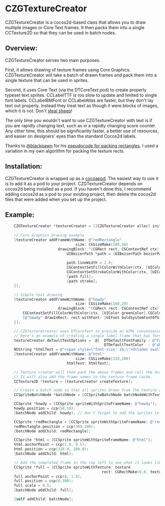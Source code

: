 CZGTextureCreator
=================

CZGTextureCreator is a cocos2d-based class that allows you to draw multiple images or Core Text frames.  It then packs them into a single CCTexture2D so that they can be used in batch nodes.

Overview:
---

CZGTextureCreator serves two main purposes.  

First, it allows drawing of texture frames using Core Graphics.  CZGTextureCreator will take a batch of drawn frames and pack them into a single texture that can be used in sprites.  

Second, it uses Core Text (via the DTCoreText pod) to create properly typeset text sprites.  CCLabelTTF is too slow to update and limited to single font labels.  CCLabelBMFont or CCLabelAtlas are faster, but they don't lay text out properly.  Instead they treat text as though it were blocks of images, which it is not.  Don't [steal sheep](http://www.amazon.com/Stop-Stealing-Sheep-Find-Works/dp/0201703394)!

The only time you wouldn't want to use CZGTextureCreator with text is if you are rapidly changing text, such as in a rapidly changing score counter.  Any other time, this should be significantly faster, a better use of resources, and easier on designers' eyes than the standard Cocos2d labels.

Thanks to [@blackpawn](http://www.twitter.com/blackpawn) for his [pseudocode for packing rectangles](http://www.blackpawn.com/texts/lightmaps/).  I used a variation in my own algorithm for packing the texture rects.


Installation:
---

CZGTextureCreator is wrapped up as a [cocoapod](cocoapods.org).  The easiest way to use it is to add it as a pod to your project.  CZGTextureCreator depends on cocos2d being installed as a pod.  If you haven't done this, I recommend adding cocos2d as a pod to your existing project, then delete the cocos2d files that were added when you set up the project.

Example:
---
```objective-c
	CZGTextureCreator *textureCreator = [[CZGTextureCreator alloc] init];
  
	// Core Graphics drawing example
	[textureCreator addFrameWithName: @"redRectangle"
	                            size: CGSizeMake(100,50)
	                    drawingBlock: ^(CGRect rect, CGContextRef ctx) {
	                        UIBezierPath *path = [UIBezierPath bezierPathWithRoundedRect: CGRectInset(rect, 2.0, 2.0) 
	                                                                        cornerRadius: 10.0];
	                        path.lineWidth = 2.0;
	                        CGContextSetFillColorWithColor(ctx, [UIColor redColor].CGColor);
	                        CGContextSetStrokeColorWithColor(ctx, [UIColor whiteColor].CGColor);
	                        [path fill];
	                        [path stroke];
	}];

	// Simple text drawing
	[textureCreator addFrameWithName: @"howdy"
	                            size: CGSizeMake(100,20)
	                    drawingBlock: ^(CGRect rect, CGContextRef ctx) {
	    CGContextSetFillColorWithColor(ctx, [UIColor greenColor].CGColor);
	    [@"howdy" drawInRect: rect withFont: [UIFont boldSystemFontOfSize: 15.0]];
	}];

	// CZGTextureCreator uses DTCoreText to provide an HTML convenience method.
	// Here's an example of creating a single label frame that has formatted HTML text
	textureCreator.defaultTextOptions =  @{  DTDefaultFontFamily : @"Futura",
	                                         DTDefaultTextColor  : @"white"};
	NSString *htmlText = @"<span style=\"font-size: 16;\">Unladen swallow ground speed: <b>32</b> <i>mph</i></span>";
	[textureCreator addFrameWithName: @"html"
	                            size: CGSizeMake(320,200)
	                        htmlText: htmlText];

	// Texture creator will then pack the above frames and call the draw blocks for each one.  
	// It will also add the frame names to the texture frame cache.
	CCTexture2D *texture = [textureCreator createTexture];

	// Create a batch node so that all sprites drawn from the texture are batched into one draw call
	CCSpriteBatchNode *batchNode = [CCSpriteBatchNode batchNodeWithTexture: texture];

	CCSprite *howdy = [CCSprite spriteWithSpriteFrameName: @"howdy"];
	howdy.position = ccp(50,50);
	[batchNode addChild: howdy]; // don't forget to add the sprites to the batch node, not self

	CCSprite *redRectangle = [CCSprite spriteWithSpriteFrameName: @"redRectangle"];
	redRectangle.position = ccp(300,100);
	[batchNode addChild: redRectangle];

	CCSprite *html = [CCSprite spriteWithSpriteFrameName: @"html"];
	html.anchorPoint = ccp(1.0, 0.5);
	html.position = ccp(320.0, 200.0);
	[batchNode addChild: html];

	// Add the completed frame in the top left to see what it looks like:
	CCSprite *full = [CCSprite spriteWithTexture: texture 
	                                        rect: CGRectMake(0,0, texture.pixelsWide, texture.pixelsHigh)];
	full.anchorPoint = ccp(0, 1.0);
	full.position = ccp(0,300);
	full.scale = 0.5;
	[batchNode addChild: full];

	[self addChild: batchNode];
```
